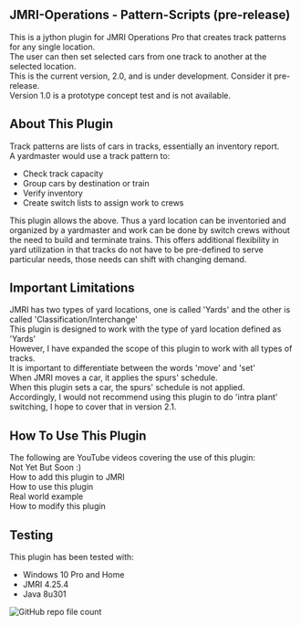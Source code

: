 ## JMRI-Operations - Pattern-Scripts (pre-release)
This is a jython plugin for JMRI Operations Pro that creates track patterns for any single location.  
The user can then set selected cars from one track to another at the selected location.  
This is the current version, 2.0, and is under development. Consider it pre-release.  
Version 1.0 is a prototype concept test and is not available.

## About This Plugin
Track patterns are lists of cars in tracks, essentially an inventory report.  
A yardmaster would use a track pattern to:  
* Check track capacity  
* Group cars by destination or train  
* Verify inventory  
* Create switch lists to assign work to crews  

This plugin allows the above. Thus a yard location can be inventoried and organized by a yardmaster and work can be done by switch crews without the need to build and terminate trains. This offers additional flexibility in yard utilization in that tracks do not have to be pre-defined to serve particular needs, those needs can shift with changing demand.  

## Important Limitations
JMRI has two types of yard locations, one is called 'Yards' and the other is called 'Classification/Interchange'  
This plugin is designed to work with the type of yard location defined as 'Yards'  
However, I have expanded the scope of this plugin to work with all types of tracks.  
It is important to differentiate between the words 'move' and 'set'  
When JMRI moves a car, it applies the spurs' schedule.  
When this plugin sets a car, the spurs' schedule is not applied.  
Accordingly, I would not recommend using this plugin to do 'intra plant' switching, I hope to cover that in version 2.1.  

## How To Use This Plugin
The following are YouTube videos covering the use of this plugin:  
Not Yet But Soon :)  
How to add this plugin to JMRI  
How to use this plugin  
Real world example  
How to modify this plugin  

## Testing
This plugin has been tested with:
* Windows 10 Pro and Home
* JMRI 4.25.4
* Java 8u301

![GitHub repo file count](https://img.shields.io/github/directory-file-count/GregRitacco/JMRI-Operations---Pattern-Scripts?style=flat-square)
